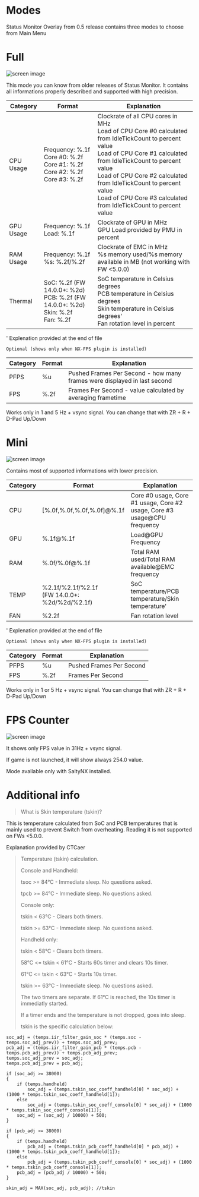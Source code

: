 # Modes

Status Monitor Overlay from 0.5 release contains three modes to choose from Main Menu

# Full

![screen image](https://github.com/masagrator/Status-Monitor-Overlay/blob/master/docs/screen.jpg?raw=true)

This mode you can know from older releases of Status Monitor. It contains all informations properly described and supported with high precision.

| Category  | Format                                                                              | Explanation                                                                                                                                                                                                                                                                                                               |
|-----------|-------------------------------------------------------------------------------------|---------------------------------------------------------------------------------------------------------------------------------------------------------------------------------------------------------------------------------------------------------------------------------------------------------------------------|
| CPU Usage | Frequency: %.1f<br>Core #0: %.2f<br>Core #1: %.2f<br>Core #2: %.2f<br>Core #3: %.2f | Clockrate of all CPU cores in MHz<br>Load of CPU Core #0 calculated from IdleTickCount to percent value<br>Load of CPU Core #1 calculated from IdleTickCount to percent value<br>Load of CPU Core #2 calculated from IdleTickCount to percent value<br>Load of CPU Core #3 calculated from IdleTickCount to percent value |
| GPU Usage | Frequency: %.1f<br>Load: %.1f                                                       | Clockrate of GPU in MHz<br>GPU Load provided by PMU in percent                                                                                                                                                                                                                                                            |
| RAM Usage | Frequency: %.1f<br>%s: %.2f/%.2f                                                    | Clockrate of EMC in MHz<br>%s memory used/%s memory available in MB (not working with FW <5.0.0)                                                                                                                                                                                                                          |
| Thermal   | SoC: %.2f (FW 14.0.0+: %2d)<br>PCB: %.2f (FW 14.0.0+: %2d)<br>Skin: %.2f<br>Fan: %.2f                                   | SoC temperature in Celsius degrees<br>PCB temperature in Celsius degrees<br>Skin temperature in Celsius degrees'<br>Fan rotation level in percent                                                                                                                                                                         |

' Explenation provided at the end of file

```Optional (shows only when NX-FPS plugin is installed)```

| Category | Format            | Explanation                                                              |
|----------|-------------------|--------------------------------------------------------------------------|
| PFPS     | %u                | Pushed Frames Per Second - how many frames were displayed in last second |
| FPS      | %.2f              | Frames Per Second - value calculated by averaging frametime              |

Works only in 1 and 5 Hz + vsync signal. You can change that with ZR + R + D-Pad Up/Down

# Mini

![screen image](https://github.com/masagrator/Status-Monitor-Overlay/blob/master/docs/mini.jpg?raw=true)

Contains most of supported informations with lower precision.

| Category | Format                     | Explanation                                                               |
|----------|----------------------------|---------------------------------------------------------------------------|
| CPU      | [%.0f,%.0f,%.0f,%.0f]@%.1f | Core #0 usage, Core #1 usage, Core #2 usage, Core #3 usage@CPU frequency |
| GPU      | %.1f@%.1f                  | Load@GPU Frequency                                                           |
| RAM      | %.0f/%.0f@%.1f             | Total RAM used/Total RAM available@EMC frequency                        |
| TEMP     | %2.1f/%2.1f/%2.1f<br>(FW 14.0.0+: %2d/%2d/%2.1f) | SoC temperature/PCB temperature/Skin temperature'                         |
| FAN      | %2.2f                      | Fan rotation level                                                        |

' Explenation provided at the end of file

```Optional (shows only when NX-FPS plugin is installed)```

| Category | Format            | Explanation                                                              |
|----------|-------------------|--------------------------------------------------------------------------|
| PFPS     | %u                | Pushed Frames Per Second |
| FPS      | %.2f              | Frames Per Second             |

Works only in 1 or 5 Hz + vsync signal. You can change that with ZR + R + D-Pad Up/Down

# FPS Counter

![screen image](https://github.com/masagrator/Status-Monitor-Overlay/blob/master/docs/fps.jpg?raw=true)

It shows only FPS value in 31Hz + vsync signal. 

If game is not launched, it will show always 254.0 value.

Mode available only with SaltyNX installed.

# Additional info

> What is Skin temperature (tskin)?

This is temperature calculated from SoC and PCB temperatures that is mainly used to prevent Switch from overheating. Reading it is not supported on FWs <5.0.0.

Explanation provided by CTCaer
>Temperature (tskin) calculation.
>
>
>Console and Handheld:
>
>tsoc >= 84°C - Immediate sleep. No questions asked.
>
>tpcb >= 84°C - Immediate sleep. No questions asked.
>
>
>Console only:
>
>tskin < 63°C - Clears both timers.
>
>tskin >= 63°C - Immediate sleep. No questions asked.
>
>
>Handheld only:
>
>tskin < 58°C - Clears both timers.
>
>58°C <= tskin < 61°C - Starts 60s timer and clears 10s timer.
>
>61°C <= tskin < 63°C - Starts 10s timer.
>
>tskin >= 63°C - Immediate sleep. No questions asked.
>
>
>The two timers are separate. If 61°C is reached, the 10s timer is immediatly started.
>
>If a timer ends and the temperature is not dropped, goes into sleep.
>
>
>tskin is the specific calculation below:
```
soc_adj = (temps.iir_filter_gain_soc * (temps.soc - temps.soc_adj_prev)) + temps.soc_adj_prev;
pcb_adj = (temps.iir_filter_gain_pcb * (temps.pcb - temps.pcb_adj_prev)) + temps.pcb_adj_prev;
temps.soc_adj_prev = soc_adj;
temps.pcb_adj_prev = pcb_adj;

if (soc_adj >= 38000)
{
    if (temps.handheld)
        soc_adj = (temps.tskin_soc_coeff_handheld[0] * soc_adj) + (1000 * temps.tskin_soc_coeff_handheld[1]);
    else
        soc_adj = (temps.tskin_soc_coeff_console[0] * soc_adj) + (1000 * temps.tskin_soc_coeff_console[1]);
    soc_adj = (soc_adj / 10000) + 500;
}

if (pcb_adj >= 38000)
{
    if (temps.handheld)
        pcb_adj = (temps.tskin_pcb_coeff_handheld[0] * pcb_adj) + (1000 * temps.tskin_pcb_coeff_handheld[1]);
    else
        pcb_adj = (temps.tskin_pcb_coeff_console[0] * soc_adj) + (1000 * temps.tskin_pcb_coeff_console[1]);
    pcb_adj = (pcb_adj / 10000) + 500;
}

skin_adj = MAX(soc_adj, pcb_adj); //tskin
```
